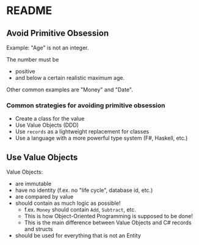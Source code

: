 # README

## Avoid Primitive Obsession

Example: "Age" is not an integer. 

The number must be 

- positive 
- and below a certain realistic maximum age.

Other common examples are "Money" and "Date".

### Common strategies for avoiding primitive obsession

- Create a class for the value
- Use Value Objects (DDD)
- Use `records` as a lightweight replacement for classes
- Use a language with a more powerful type system (F#, Haskell, etc.)

## Use Value Objects

Value Objects:

- are immutable
- have no identity (f.ex. no "life cycle", database id, etc.)
- are compared by value
- should contain as much logic as possible!
    - f.ex. `Money` should contain `Add`, `Subtract`, etc.
    - This is how Object-Oriented Programming is supposed to be done!
    - This is the main difference between Value Objects and C# records and structs
- should be used for everything that is not an Entity

